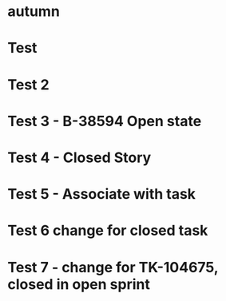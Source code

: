 # autumn
# Test
# Test 2
# Test 3 - B-38594 Open state
# Test 4 - Closed Story
# Test 5 - Associate with task
# Test 6 change for closed task
# Test 7 - change for TK-104675, closed in open sprint
